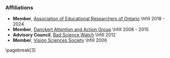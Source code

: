 ### Affiliations

-   **Member**, [Association of Educational Researchers of Ontario](https://www.aero-aoce.org) \hfill 2018 - 2024
-   **Member**, [Danckert Attention and Action Group](http://thedaag.uwaterloo.ca/) \hfill 2008 - 2015
-   **Advisory Council**, [Bad Science Watch](http://badsciencewatch.ca)  \hfill 2012
-   **Member**, [Vision Sciences Society](VisionSciences.ca)  \hfill 2006

\pagebreak[3]
